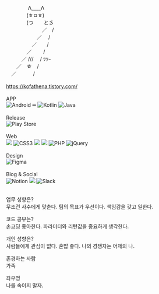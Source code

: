 

　　　　 Λ____Λ <br/>
　　　　(ㅎㅁㅎ) <br/>
　　　　(つ　　と彡 <br/>
　　　　　　　／　/ <br/>
　　　　　　／　 / <br/>
　　　　　／　　/ <br/>
　　　　／　　 / <br/>
　　　／ /// 　/ ﾂﾂｰ <br/>
　　／　☆　/ <br/>
　／　　 　/<br/>  
https://kofathena.tistory.com/
<br/>
<br/>
APP <br/>
![Android](https://img.shields.io/badge/Android-3DDC84?style=for-the-badge&logo=android&logoColor=white) :heavy_minus_sign:
![Kotlin](https://img.shields.io/badge/kotlin-%237F52FF.svg?style=for-the-badge&logo=kotlin&logoColor=white) ![Java](https://img.shields.io/badge/java-%23ED8B00.svg?style=for-the-badge&logo=openjdk&logoColor=white)
<br/> 
<br/>
Release <br/>
![Play Store](https://img.shields.io/badge/Google_Play-414141?style=for-the-badge&logo=google-play&logoColor=white)
<br/><br/>
Web <br/>
<img src="https://img.shields.io/badge/html5-E34F26?style=for-the-badge&logo=html5&logoColor=white"> 
![CSS3](https://img.shields.io/badge/css3-%231572B6.svg?style=for-the-badge&logo=css3&logoColor=white)
<img src="https://img.shields.io/badge/javascript-F7DF1E?style=for-the-badge&logo=javascript&logoColor=black"> 
<img src="https://img.shields.io/badge/bootstrap-7952B3?style=for-the-badge&logo=bootstrap&logoColor=white">
![PHP](https://img.shields.io/badge/php-%23777BB4.svg?style=for-the-badge&logo=php&logoColor=white)
![jQuery](https://img.shields.io/badge/jquery-%230769AD.svg?style=for-the-badge&logo=jquery&logoColor=white)
<br/> <br/>
Design  <br/>
![Figma](https://img.shields.io/badge/figma-%23F24E1E.svg?style=for-the-badge&logo=figma&logoColor=white)
<br/> <br/>
Blog & Social <br/>
![Notion](https://img.shields.io/badge/Notion-%23000000.svg?style=for-the-badge&logo=notion&logoColor=white)
<img src="https://img.shields.io/badge/Tistoty-000000?style=for-the-badge&logo=Tistoty&logoColor=white"/>
![Slack](https://img.shields.io/badge/Slack-4A154B?style=for-the-badge&logo=slack&logoColor=white)
<br/> <br/>

업무 성향은? <br/>
무조건 사수에게 맞춘다. 팀의 목표가 우선이다. 책임감을 갖고 일한다. 

코드 공부는? <br/>
손코딩 좋아한다. 파라미터와 리턴값을 중요하게 생각한다. 

개인 성향은? <br/>
사람들에게 관심이 없다. 혼밥 좋다. 나의 경쟁자는 어제의 나. 

존경하는 사람 <br/>
가족

좌우명 <br/>
나를 속이지 말자. 
